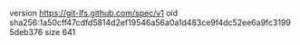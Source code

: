 version https://git-lfs.github.com/spec/v1
oid sha256:1a50cff47cdfd5814d2ef19546a56a0a1d483ce9f4dc52ee6a9fc31995deb376
size 641
